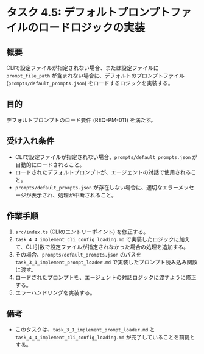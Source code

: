# タスク 4.5: デフォルトプロンプトファイルのロードロジックの実装

## 概要

CLIで設定ファイルが指定されない場合、または設定ファイルに `prompt_file_path` が含まれない場合に、デフォルトのプロンプトファイル (`prompts/default_prompts.json`) をロードするロジックを実装する。

## 目的

デフォルトプロンプトのロード要件 (REQ-PM-011) を満たす。

## 受け入れ条件

*   CLIで設定ファイルが指定されない場合、`prompts/default_prompts.json` が自動的にロードされること。
*   ロードされたデフォルトプロンプトが、エージェントの対話で使用されること。
*   `prompts/default_prompts.json` が存在しない場合に、適切なエラーメッセージが表示され、処理が中断されること。

## 作業手順

1.  `src/index.ts` (CLIのエントリーポイント) を修正する。
2.  `task_4_4_implement_cli_config_loading.md` で実装したロジックに加えて、CLI引数で設定ファイルが指定されなかった場合の処理を追加する。
3.  その場合、`prompts/default_prompts.json` のパスを `task_3_1_implement_prompt_loader.md` で実装したプロンプト読み込み関数に渡す。
4.  ロードされたプロンプトを、エージェントの対話ロジックに渡すように修正する。
5.  エラーハンドリングを実装する。

## 備考

*   このタスクは、`task_3_1_implement_prompt_loader.md` と `task_4_4_implement_cli_config_loading.md` が完了していることを前提とする。
